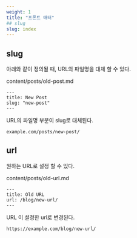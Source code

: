 ```yaml
---
weight: 1
title: "프론트 매터"
## slug
slug: index
---
```



## slug
아래와 같이 정의될 때, URL의 파일명을 대체 할 수 있다.

content/posts/old-post.md
```
---
title: New Post
slug: "new-post"
---
```
URL의 파일명 부분이 slug로 대체된다.
```
example.com/posts/new-post/
```

## url
원하는 URL로 설정 할  수 있다.

content/posts/old-url.md
```
---
title: Old URL
url: /blog/new-url/
---
```
URL 이 설정한 url로 변경된다.
```
https://example.com/blog/new-url/
```